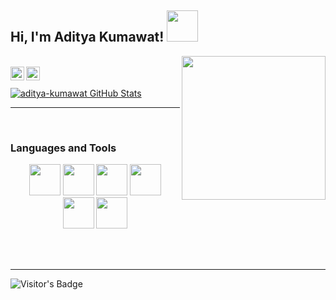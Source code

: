 <h2>Hi, I'm Aditya Kumawat! <img src="https://media.giphy.com/media/12oufCB0MyZ1Go/giphy.gif" width="50"></h2>
<img align='right' src="https://media.giphy.com/media/M9gbBd9nbDrOTu1Mqx/giphy.gif" width="230" />
<br />

<a href="https://www.linkedin.com/in/aditya-kumawat-18b592134/">
  <img align="left" alt="Aditya Kumawat|LinkedIn" width="22px" src="https://cdn.jsdelivr.net/npm/simple-icons@v3/icons/linkedin.svg" />
</a>
<a href="https://github.com/aditya-kumawat">
  <img align="left" alt="Aditya Kumawat|GitHub" width="22px" src="https://cdn.jsdelivr.net/npm/simple-icons@3.5.0/icons/github.svg" />
</a>
<br/>
<br/>

<a href="https://github.com/aditya-kumawat">
  <img src="https://github-readme-stats.vercel.app/api?username=aditya-kumawat&show_icons=true" alt="aditya-kumawat GitHub Stats" />
</a>
<br />

*************

<br />

### Languages and Tools

<div align="center">
  <code><img height="50" src="https://www.vectorlogo.zone/logos/typescriptlang/typescriptlang-ar21.svg"></code>
  <code><img height="50" src="https://www.vectorlogo.zone/logos/reactjs/reactjs-ar21.svg"></code>
  <code><img height="50" src="https://www.vectorlogo.zone/logos/nodejs/nodejs-horizontal.svg"></code>
  <code><img height="50" src="https://www.vectorlogo.zone/logos/javascript/javascript-horizontal.svg"></code>
</div>
<div align="center">
  <code><img height="50" src="https://www.vectorlogo.zone/logos/mongodb/mongodb-ar21.svg"></code>
  <code><img height="50" src="https://www.vectorlogo.zone/logos/docker/docker-ar21.svg"></code>
</div>

<br/><br/>

***********************************

<p>
<img src="https://visitor-badge.laobi.icu/badge?page_id=aditya-kumawat" alt="Visitor's Badge"/>
</p>
